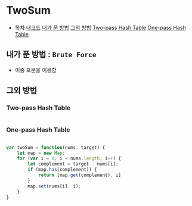 # TwoSum
- 목차
[내코드](./TwoSum.js)
[내가 푼 방법](내가-푼-방법-Brute-Force)
[그외 방법](그외-방법)
	[Two-pass Hash Table](Two-pass-Hash-Table)
	[One-pass Hash Table](One-pass-Hash-Table_)



## 내가 푼 방법 : `Brute Force`
- 이중 포문을 이용함


## 그외 방법
### Two-pass Hash Table
```javascript

```
### One-pass Hash Table

```javascript

var twoSum = function(nums, target) {
    let map = new Map;
    for (var i = 0; i < nums.length; i++) {
        let complement = target - nums[i];
        if (map.has(complement)) {
            return [map.get(complement), i]
        }
        map.set(nums[i], i);
    }
}

```